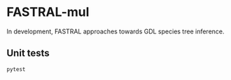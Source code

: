 FASTRAL-mul
================================

In development, FASTRAL approaches towards GDL species tree inference.

## Unit tests

```bash
pytest
```